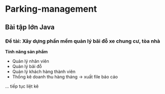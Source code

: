 # Parking-management
## Bài tập lớn Java 
### Đề tài: Xây dựng phần mềm quản lý bãi đỗ xe chung cư, tòa nhà
__Tính năng sản phẩm__
- Quản lý nhân viên
- Quản lý bãi đỗ
- Quản lý khách hàng thành viên
- Thống kê doanh thu hàng tháng -> xuất file báo cáo

... tiếp tục liệt kê




